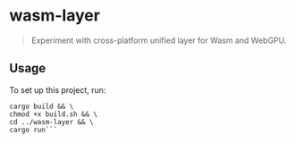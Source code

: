 # wasm-layer

> Experiment with cross-platform unified layer for Wasm and WebGPU.

## Usage

To set up this project, run:

```cd single_component && \
cargo build && \
chmod +x build.sh && \
cd ../wasm-layer && \
cargo run```